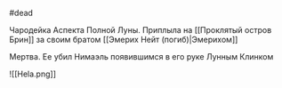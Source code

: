 #dead 

Чародейка Аспекта Полной Луны. Приплыла на [[Проклятый остров Брин]] за своим братом [[Эмерих Нейт (погиб)|Эмерихом]] 

Мертва. Ее убил Нимаэль появившимся в его руке Лунным Клинком
 
![[Hela.png]]